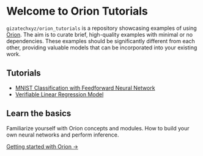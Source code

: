 # Welcome to Orion Tutorials

`gizatechxyz/orion_tutorials` is a repository showcasing examples of using [Orion](https://github.com/gizatechxyz/orion). The aim is to curate brief, high-quality examples with minimal or no dependencies. These examples should be significantly different from each other, providing valuable models that can be incorporated into your existing work.

## Tutorials

- [MNIST Classification with Feedforward Neural Network](./mnist_nn/QAT_MNIST_MLP.ipynb)
- [Verifiable Linear Regression Model](./verifiable_linear_regression_model/notebooks/verifiable_simple_linear_regression_model.ipynb)

## Learn the basics

Familiarize yourself with Orion concepts and modules. How to build your own neural networks and perform inference.

[Getting started with Orion →](https://orion.gizatech.xyz/welcome/readme)
